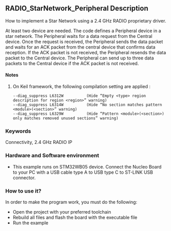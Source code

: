 ## __RADIO_StarNetwork_Peripheral Description__

How to implement a Star Network using a 2.4 GHz RADIO proprietary driver. 

At least two device are needed. The code defines a Peripheral device in a star network. The Peripheral waits for a data request from the Central device. 
Once the request is received, the Peripheral sends the data packet and waits for an ACK packet from the central device that confirms data reception.
If the ACK packet is not received, the Peripheral resends the data packet to the Central device. 
The Peripheral can send up to three data packets to the Central device if the ACK packet is not received.

#### __Notes__
                                            
 1. On Keil framework, the following compilation setting are applied :
    
        --diag_suppress L6312W          (Hide “Empty <type> region description for region <region>” warning)
        --diag_suppress L6314W          (Hide “No section matches pattern <module>(<section>” warning)
        --diag_suppress L6329W          (Hide “Pattern <module>(<section>) only matches removed unused sections” warning)


### __Keywords__

Connectivity, 2.4 GHz RADIO IP

### __Hardware and Software environment__

  - This example runs on STM32WB05 device.
    Connect the Nucleo Board to your PC with a USB cable type A to USB type C to ST-LINK USB connector. 

### __How to use it?__

In order to make the program work, you must do the following:

 - Open the project with your preferred toolchain
 - Rebuild all files and flash the board with the executable file
 - Run the example
